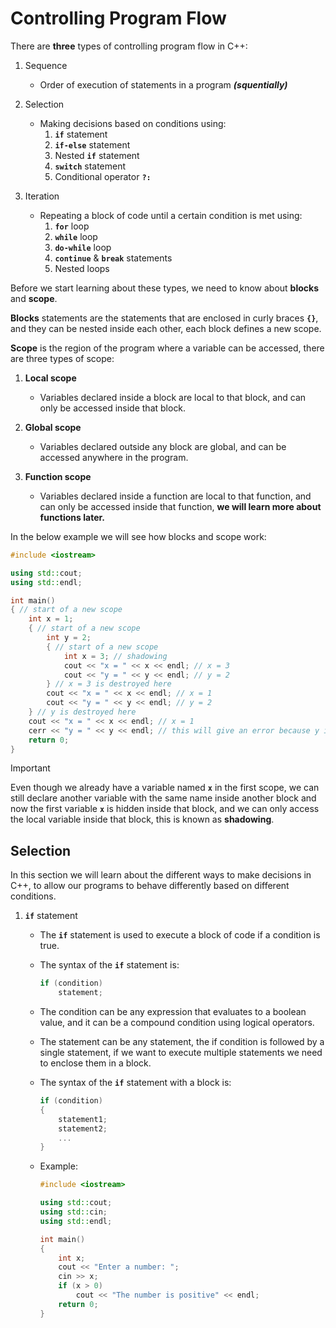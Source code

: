 # Controlling Program Flow

There are **three** types of controlling program flow in C++:

1. Sequence

    - Order of execution of statements in a program ***(squentially)***

2. Selection

    - Making decisions based on conditions using:
        1. **`if`** statement
        2. **`if-else`** statement
        3. Nested **`if`** statement
        4. **`switch`** statement
        5. Conditional operator **`?:`**

3. Iteration

    - Repeating a block of code until a certain condition is met using:
        1. **`for`** loop
        2. **`while`** loop
        3. **`do-while`** loop
        4. **`continue`** & **`break`** statements
        5. Nested loops

Before we start learning about these types, we need to know about **blocks** and **scope**.

**Blocks** statements are the statements that are enclosed in curly braces **`{}`**, and they can be nested inside each other, each block defines a new scope.

**Scope** is the region of the program where a variable can be accessed, there are three types of scope:

1. **Local scope**

    - Variables declared inside a block are local to that block, and can only be accessed inside that block.

2. **Global scope**

    - Variables declared outside any block are global, and can be accessed anywhere in the program.

3. **Function scope**

    - Variables declared inside a function are local to that function, and can only be accessed inside that function, **we will learn more about functions later.**

In the below example we will see how blocks and scope work:

```cpp
#include <iostream>

using std::cout;
using std::endl;

int main()
{ // start of a new scope
    int x = 1; 
    { // start of a new scope
        int y = 2; 
        { // start of a new scope
            int x = 3; // shadowing
            cout << "x = " << x << endl; // x = 3
            cout << "y = " << y << endl; // y = 2
        } // x = 3 is destroyed here
        cout << "x = " << x << endl; // x = 1
        cout << "y = " << y << endl; // y = 2
    } // y is destroyed here
    cout << "x = " << x << endl; // x = 1
    cerr << "y = " << y << endl; // this will give an error because y is not defined in this scope
    return 0;
}
```

>[!IMPORTANT]
> Even though we already have a variable named **`x`** in the first scope, we can still declare another variable with the same name inside another block and now the first variable **`x`** is hidden inside that block, and we can only access the local variable inside that block, this is known as **shadowing**.

## Selection

In this section we will learn about the different ways to make decisions in C++, to allow our programs to behave differently based on different conditions.

1. **`if`** statement

    - The **`if`** statement is used to execute a block of code if a condition is true.

    - The syntax of the **`if`** statement is:

        ```cpp
        if (condition)
            statement;
        ```

    - The condition can be any expression that evaluates to a boolean value, and it can be a compound condition using logical operators.

    - The statement can be any statement, the if condition is followed by a single statement, if we want to execute multiple statements we need to enclose them in a block.

    - The syntax of the **`if`** statement with a block is:

        ```cpp
        if (condition)
        {
            statement1;
            statement2;
            ...
        }
        ```

    - Example:

        ```cpp
        #include <iostream>

        using std::cout;
        using std::cin;
        using std::endl;

        int main()
        {
            int x;
            cout << "Enter a number: ";
            cin >> x;
            if (x > 0)
                cout << "The number is positive" << endl;
            return 0;
        }
        ```
